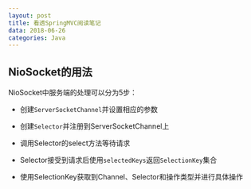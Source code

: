 ```yaml
---
layout: post
title: 看透SpringMVC阅读笔记
data: 2018-06-26
categories: Java
---
```


## NioSocket的用法

NioSocket中服务端的处理可以分为5步：

- 创建`ServerSocketChannel`并设置相应的参数

- 创建`Selector`并注册到ServerSocketChannel上

- 调用Selector的select方法等待请求

- Selector接受到请求后使用`selectedKeys`返回`SelectionKey`集合

- 使用SelectionKey获取到Channel、Selector和操作类型并进行具体操作